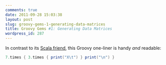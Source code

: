 ```yaml
---
comments: true
date: 2011-09-28 15:03:38
layout: post
slug: groovy-gems-1-generating-data-matrices
title: Groovy Gems #1: Generating Data Matrices
wordpress_id: 287
---
```

In contrast to its [Scala friend](/blog/2011/08/23/scala-gems-4-generating-data-matrices/), this Groovy one-liner is handy _and_ readable:
``` groovy
7.times { 3.times { print("X\t") } print("\n") }
```
